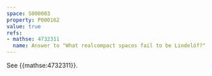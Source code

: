 ```yaml
---
space: S000003
property: P000162
value: true
refs:
- mathse: 4732311
  name: Answer to "What realcompact spaces fail to be Lindelöf?"
---
```


See {{mathse:4732311}}.
